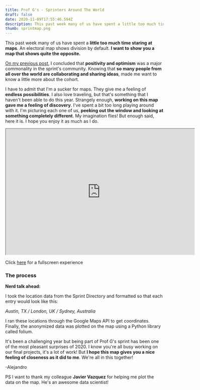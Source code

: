 ```yaml
---
title: Prof G's - Sprinters Around The World
draft: false
date: 2020-11-09T17:55:46.594Z
description: This past week many of us have spent a little too much time staring at maps. An electoral map shows division by default. I want to show you a map that shows quite the opposite.
thumb: sprintmap.png
---
```


This past week many of us have spent a **little too much time staring at maps**. An electoral map shows division by default. **I want to show you a map that shows quite the opposite.**

[On my previous post](https://aaspinwall.com/profg), I concluded that **positivity and optimism** was a major commonality in the sprint's community. Knowing that **so many people from all over the world are collaborating and sharing ideas**, made me want to know a little more about the cohort.

I have to admit that I'm a sucker for maps. They give me a feeling of **endless possibilities**. I also love traveling, but that's something that I haven't been able to do this year. Strangely enough, **working on this map gave me a feeling of discovery**. I've spent a bit too long playing around with it. I'm picturing each one of us, **peeking out the window and looking at something completely different**. My imagination flies! But enough said, here it is. I hope you enjoy it as much as I do.

<iframe src="https://alejandro.tech/maps/map.html" width="600" height="400"></iframe>

Click [here](https://alejandro.tech/maps/map.html) for a fullscreen experience

### The process

**Nerd talk ahead:**

I took the location data from the Sprint Directory and formatted so that each entry would look like this:

_Austin, TX / London, UK / Sydney, Australia_

I ran these locations through the Google Maps API to get coordinates. Finally, the anonymized data was plotted on the map using a Python library called folium.

It's been a challenging year but being part of Prof G's sprint has been one of the most pleasant surprises of 2020. I know you're all busy working on our final projects, it's a lot of work! But **I hope this map gives you a nice feeling of closeness as it did to me**. We're all in this together!

-Alejandro

PS I want to thank my colleague **Javier Vazquez** for helping me plot the data on the map. He's an awesome data scientist!
